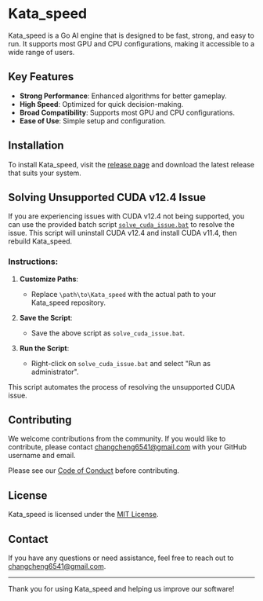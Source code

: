 # Kata_speed

Kata_speed is a Go AI engine that is designed to be fast, strong, and easy to run. It supports most GPU and CPU configurations, making it accessible to a wide range of users.

## Key Features

- **Strong Performance**: Enhanced algorithms for better gameplay.
- **High Speed**: Optimized for quick decision-making.
- **Broad Compatibility**: Supports most GPU and CPU configurations.
- **Ease of Use**: Simple setup and configuration.

## Installation

To install Kata_speed, visit the [release page](https://github.com/changcheng967/Kata_speed/releases) and download the latest release that suits your system.

## Solving Unsupported CUDA v12.4 Issue

If you are experiencing issues with CUDA v12.4 not being supported, you can use the provided batch script [`solve_cuda_issue.bat`](https://github.com/changcheng967/Kata_speed/blob/main/solve_cuda_issue.bat) to resolve the issue. This script will uninstall CUDA v12.4 and install CUDA v11.4, then rebuild Kata_speed.

### Instructions:

1. **Customize Paths**:
   - Replace `\path\to\Kata_speed` with the actual path to your Kata_speed repository.

2. **Save the Script**:
   - Save the above script as `solve_cuda_issue.bat`.

3. **Run the Script**:
   - Right-click on `solve_cuda_issue.bat` and select "Run as administrator".

This script automates the process of resolving the unsupported CUDA issue.

## Contributing

We welcome contributions from the community. If you would like to contribute, please contact [changcheng6541@gmail.com](mailto:changcheng6541@gmail.com) with your GitHub username and email.

Please see our [Code of Conduct](https://github.com/changcheng967/Kata_speed/blob/main/CODE_OF_CONDUCT.md) before contributing.

## License

Kata_speed is licensed under the [MIT License](LICENSE).

## Contact

If you have any questions or need assistance, feel free to reach out to [changcheng6541@gmail.com](mailto:changcheng6541@gmail.com).

---

Thank you for using Kata_speed and helping us improve our software!
